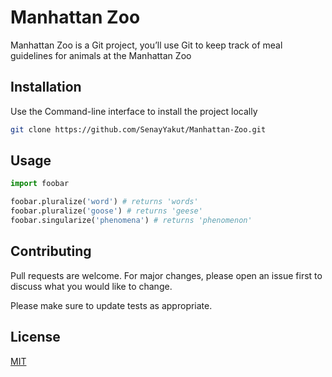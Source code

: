 # Manhattan Zoo

Manhattan Zoo is a Git project, you’ll use Git to keep track of meal guidelines for animals at the Manhattan Zoo

## Installation

Use the Command-line interface to install the project locally

```bash
git clone https://github.com/SenayYakut/Manhattan-Zoo.git
```

## Usage

```python
import foobar

foobar.pluralize('word') # returns 'words'
foobar.pluralize('goose') # returns 'geese'
foobar.singularize('phenomena') # returns 'phenomenon'
```

## Contributing
Pull requests are welcome. For major changes, please open an issue first to discuss what you would like to change.

Please make sure to update tests as appropriate.

## License
[MIT](https://choosealicense.com/licenses/mit/)
